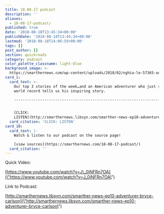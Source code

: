 ```yaml
---
title: 18.08.17 podcast
description: ''
aliases:
  - 18-08-17-podcast/
published: true
date: '2018-08-18T13:45:34+00:00'
publishDate: '2018-08-18T13:45:34+00:00'
lastmod: '2018-08-18T14:06:59+00:00'
tags: []
post_author: []
section: quickreads
category: podcast
color_palette_classname: light-blue
background_image: >-
  https://smarthernews.com/wp-content/uploads/2018/02/nghia-le-57365-unsplash-360x360.jpg
card_1:
  card_text: >-
    Our top 3 stories of the week…and an American adventurer who just set a
    world record tells us his inspiring story.

    ------------------------------------------------------------------------------------------------------------------


    [CLICK:
    LISTEN](http://smarthernews.libsyn.com/smarther-news-ep10-adventurer-bryce-carlson)
  card_citation: 'CLICK: LISTEN'
card_10:
  card_text: |-
    Watch & listen to our podcast on the source page!

    [view sources](https://smarthernews.com/18-08-17-podcast/)
  card_citation: ''
---
```

Quick Video:

[https://www.youtube.com/watch?v=J\_0iNFRn7OA](\"https://www.youtube.com/watch?v=J_0iNFRn7OA\")

Link to Podcast:

[http://smarthernews.libsyn.com/smarther-news-ep10-adventurer-bryce-carlson](\"http://smarthernews.libsyn.com/smarther-news-ep10-adventurer-bryce-carlson\")